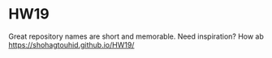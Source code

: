 # HW19
Great repository names are short and memorable. Need inspiration? How ab
https://shohagtouhid.github.io/HW19/
